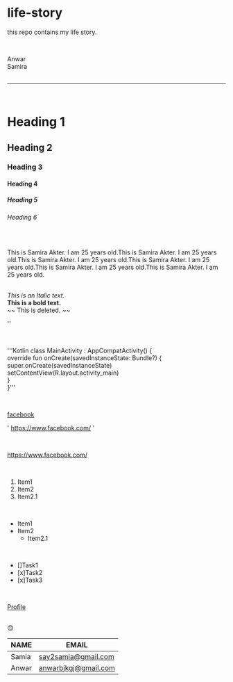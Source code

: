 # life-story
this repo contains my life story.

<!-- Markdown Comment -->
</br>

<!--Normal text and new line-->
Anwar  
Samira  
</br>

<!--Horizontal rule-->

---

</br>

<!--Headings-->

# Heading 1
## Heading 2
### Heading 3
#### Heading 4
##### Heading 5
###### Heading 6

</br>

<!--Paragraph-->
<p>This is Samira Akter. I am 25 years old.This is Samira Akter. I am 25 years old.This is Samira Akter. I am 25 years old.This is Samira Akter. I am 25 years old.This is Samira Akter. I am 25 years old.This is Samira Akter. I am 25 years old.</p>

</br>
<!--Italic-->
<i> This is an Italic text. </i>  

</br>
<!--bold-->
<b> This is a bold text. </b> 

</br>
<!--Strike through-->
~~ This is deleted. ~~  

</br>

<!--Inline code block-->
'<html></html>'  

</br>

<!--Multiple line code block-->

'''Kotlin
class MainActivity : AppCompatActivity() {  
    override fun onCreate(savedInstanceState: Bundle?) {  
        super.onCreate(savedInstanceState)  
        setContentView(R.layout.activity_main)  
    }  
}'''

</br>

<!--Link-->
<!-- Automatic Link-->

[facebook](https://www.facebook.com/)</br>

' https://www.facebook.com/ ' 

</br>

https://www.facebook.com/  

</br>
<!--List-->
<!-- OrderList -->

<ol>
  <li>
    Item1    
</li>
  <li>
    Item2
      <li>
         Item2.1
      </li>
  </li>
</ol>
</br>

<!-- UnorderList -->
- Item1  
- Item2  
   - Item2.1  
</br>

<!-- TaskList -->
- []Task1  
- [x]Task2  
- [x]Task3  
</br>

<!--Image-->
[Profile]()  

</br>
<!--Emoji-->
😊

</br>

<!--Table-->



| NAME | EMAIL |  
| --- | --- |    
| Samia | say2samia@gmail.com |    
| Anwar | anwarbjkgj@gmail.com  |  

</br>


